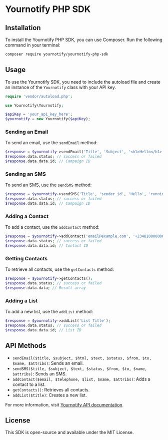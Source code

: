 # Yournotify PHP SDK

## Installation

To install the Yournotify PHP SDK, you can use Composer. Run the following command in your terminal:

```bash
composer require yournotify/yournotify-php-sdk
```

## Usage

To use the Yournotify SDK, you need to include the autoload file and create an instance of the `Yournotify` class with your API key.

```php
require 'vendor/autoload.php';

use Yournotify\Yournotify;

$apiKey = 'your_api_key_here';
$yournotify = new Yournotify($apiKey);
```

### Sending an Email

To send an email, use the `sendEmail` method:

```php
$response = $yournotify->sendEmail('Title', 'Subject', '<h1>Hello</h1>', 'Hello', 'running', 'sender@example.com', 'recipient@example.com', 'Name', 'object{key => value}');
$response.data.status; // success or failed
$response.data.data.id; // Campaign ID
```

### Sending an SMS

To send an SMS, use the `sendSMS` method:

```php
$response = $yournotify->sendSMS('Title', 'sender_id', 'Hello', 'running', '+2348100000000', 'Name', 'object{key => value}');
$response.data.status; // success or failed
$response.data.data.id; // Campaign ID
```

### Adding a Contact

To add a contact, use the `addContact` method:

```php
$response = $yournotify->addContact('email@example.com', '+2348100000000', 'list_id', 'Contact Name');
$response.data.status; // success or failed
$response.data.data.id; // Contact ID
```

### Getting Contacts

To retrieve all contacts, use the `getContacts` method:

```php
$response = $yournotify->getContacts();
$response.data.status; // success or failed
$response.data.data; // Result array
```

### Adding a List

To add a new list, use the `addList` method:

```php
$response = $yournotify->addList('List Title');
$response.data.status; // success or failed
$response.data.data.id; // List ID
```

## API Methods

-   `sendEmail($title, $subject, $html, $text, $status, $from, $to, $name, $attribs)`: Sends an email.
-   `sendSMS($title, $subject, $text, $status, $from, $to, $name, $attribs)`: Sends an SMS.
-   `addContact($email, $telephone, $list, $name, $attribs)`: Adds a contact to a list.
-   `getContacts()`: Retrieves all contacts.
-   `addList($title)`: Creates a new list.

For more information, visit [Yournotify API documentation](https://api.yournotify.com/doc).

## License

This SDK is open-source and available under the MIT License.
